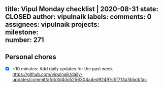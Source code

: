 title:	Vipul Monday checklist | 2020-08-31
state:	CLOSED
author:	vipulnaik
labels:	
comments:	0
assignees:	vipulnaik
projects:	
milestone:	
number:	271
--
## Personal chores

- [x] ~10 minutes: Add daily updates for the past week https://github.com/vipulnaik/daily-updates/commit/afdb3d4dd5256304a4ed92497c5f713a3bbdbfac

